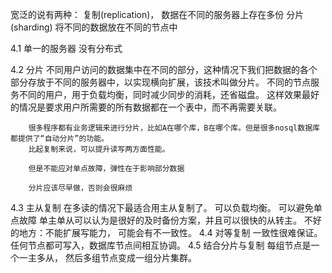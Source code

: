 宽泛的说有两种：
    复制(replication)，        数据在不同的服务器上存在多份
    分片(sharding)               将不同的数据放在不同的节点中

4.1 单一的服务器
        没有分布式

4.2 分片
        不同用户访问的数据集中在不同的部分，这种情况下我们把数据的各个部分存放于不同的服务器中，以实现横向扩展，该技术叫做分片。
        不同的节点服务不同的用户，用于负载均衡，同时减少同步的消耗，还省磁盘。
        这样效果最好的情况是要求用户所需要的所有数据都在一个表中，而不再需要关联。
        
        很多程序都有业务逻辑来进行分片，比如A在哪个库，B在哪个库。但是很多nosql数据库都提供了“自动分片”的功能。
        比起复制来说，可以提升读写两方面性能。
        
        但是不能应对单点故障，弹性在于影响部分数据
        
        分片应该尽早做，否则会很麻烦

4.3 主从复制
        在多读的情况下最适合用主从复制了。 可以负载均衡。
        可以避免单点故障
        单主单从可以认为是很好的及时备份方案，并且可以很快的从转主。
        不好的地方：不能扩展写能力， 可能会有不一致性。
4.4    对等复制
        一致性很难保证。
        任何节点都可写入，数据库节点间相互协调。
4.5 结合分片与复制
        每组节点是一个一主多从，  然后多组节点变成一组分片集群。
        
        
        
        